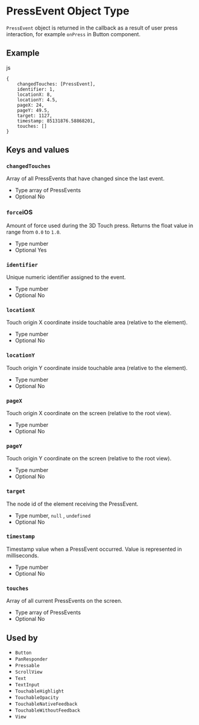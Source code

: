 # PressEvent Object Type

`PressEvent` object is returned in the callback as a result of user press interaction, for example `onPress` in Button component.

## Example

js

```
{
    changedTouches: [PressEvent],
    identifier: 1,
    locationX: 8,
    locationY: 4.5,
    pageX: 24,
    pageY: 49.5,
    target: 1127,
    timestamp: 85131876.58868201,
    touches: []
}
```

## Keys and values

### `changedTouches`

Array of all PressEvents that have changed since the last event.

* Type
  array of PressEvents
* Optional
  No

### `force`iOS

Amount of force used during the 3D Touch press. Returns the float value in range from `0.0` to `1.0`.

* Type
  number
* Optional
  Yes

### `identifier`

Unique numeric identifier assigned to the event.

* Type
  number
* Optional
  No

### `locationX`

Touch origin X coordinate inside touchable area (relative to the element).

* Type
  number
* Optional
  No

### `locationY`

Touch origin Y coordinate inside touchable area (relative to the element).

* Type
  number
* Optional
  No

### `pageX`

Touch origin X coordinate on the screen (relative to the root view).

* Type
  number
* Optional
  No

### `pageY`

Touch origin Y coordinate on the screen (relative to the root view).

* Type
  number
* Optional
  No

### `target`

The node id of the element receiving the PressEvent.

* Type
  number, 
  `null`
  , 
  `undefined`
* Optional
  No

### `timestamp`

Timestamp value when a PressEvent occurred. Value is represented in milliseconds.

* Type
  number
* Optional
  No

### `touches`

Array of all current PressEvents on the screen.

* Type
  array of PressEvents
* Optional
  No

## Used by

* `Button`
* `PanResponder`
* `Pressable`
* `ScrollView`
* `Text`
* `TextInput`
* `TouchableHighlight`
* `TouchableOpacity`
* `TouchableNativeFeedback`
* `TouchableWithoutFeedback`
* `View`

